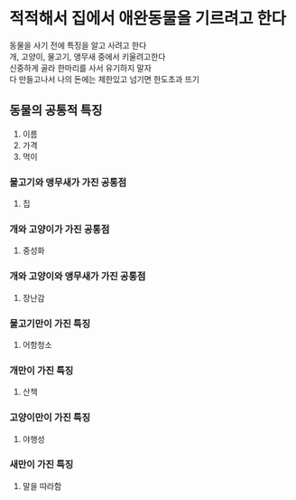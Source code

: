 # 적적해서 집에서 애완동물을 기르려고 한다
<p>
동물을 사기 전에 특징을 알고 사려고 한다 <br>
개, 고양이, 물고기, 앵무새 중에서 키울려고한다 <br>
신중하게 골라 한마리를 사서 유기하지 말자<br>
다 만들고나서 나의 돈에는 제한있고 넘기면 한도초과 뜨기
</p>

## 동물의 공통적 특징
1. 이름
2. 가격
3. 먹이
### 물고기와 앵무새가 가진 공통점
1. 집
### 개와 고양이가 가진 공통점
1. 중성화
### 개와 고양이와 앵무새가 가진 공통점
1. 장난감
### 물고기만이 가진 특징
1. 어항청소
### 개만이 가진 특징
1. 산책
### 고양이만이 가진 특징
1. 야행성
### 새만이 가진 특징
1. 말을 따라함